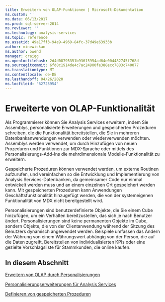 ```yaml
---
title: Erweitern von OLAP-Funktionen | Microsoft-Dokumentation
ms.custom: ''
ms.date: 06/13/2017
ms.prod: sql-server-2014
ms.reviewer: ''
ms.technology: analysis-services
ms.topic: reference
ms.assetid: 49a17ff3-94e9-4969-84fc-37d49e63933b
author: minewiskan
ms.author: owend
manager: craigg
ms.openlocfilehash: 2d4d08795351b93615954ad64e004482745f768d
ms.sourcegitcommit: 6fd8c1914de4c7ac24900fe388ecc7883c740077
ms.translationtype: MT
ms.contentlocale: de-DE
ms.lasthandoff: 04/26/2020
ms.locfileid: "62725954"
---
```

# <a name="extending-olap-functionality"></a>Erweiterte von OLAP-Funktionalität
  Als Programmierer können Sie Analysis Services erweitern, indem Sie Assemblys, personalisierte Erweiterungen und gespeicherten Prozeduren schreiben, die die Funktionalität bereitstellen, die Sie in mehreren Datenbankanwendungen verwenden oder wiederverwenden möchten. Assemblys werden verwendet, um durch Hinzufügen von neuen Prozeduren und Funktionen zur MDX-Sprache oder mittels des Personalisierungs-Add-Ins die mehrdimensionale Modelle-Funktionalität zu erweitern.  
  
 Gespeicherte Prozeduren können verwendet werden, um externe Routinen aufzurufen, und vereinfachen so die Entwicklung und Implementierung von Analysis Services-Datenbanken, da gemeinsamer Code nur einmal entwickelt werden muss und an einem einzelnen Ort gespeichert werden kann. Mit gespeicherten Prozeduren kann Anwendungen Geschäftsfunktionalität hinzugefügt werden, die von der systemeigenen Funktionalität von MDX nicht bereitgestellt wird.  
  
 Personalisierungen sind benutzerdefinierte Objekte, die Sie einem Cube hinzufügen, um ein Verhalten bereitzustellen, das sich je nach Benutzer ändert. Personalisierungen sind keine permanenten Objekte im Cube, sondern Objekte, die von der Clientanwendung während der Sitzung des Benutzers dynamisch angewendet werden. Beispiele umfassen das Ändern der Währung von einem Währungswert abhängig von der Person, die auf die Daten zugreift, Bereitstellen von individualisierten KPIs oder eine gezielte Vorschlagsliste für Stammkunden, die online kaufen.  
  
## <a name="in-this-section"></a>In diesem Abschnitt  
 [Erweitern von OLAP durch Personalisierungen](extending-olap-through-personalizations.md)  
  
 [Personalisierungserweiterungen für Analysis Services](analysis-services-personalization-extensions.md)  
  
 [Definieren von gespeicherten Prozeduren](../../multidimensional-models-extending-olap-stored-procedures/defining-stored-procedures.md)  
  
  

